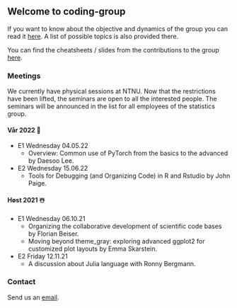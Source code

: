 ## Welcome to coding-group

If you want to know about the objective and dynamics of the group you can read it [here](https://github.com/anyosa/coding-group/blob/gh-pages/about.md). A list of possible topics is also provided there.

You can find the cheatsheets / slides from the contributions to the group [here](https://github.com/anyosa/coding-group/tree/gh-pages/contributions).

### Meetings 

We currently have physical sessions at NTNU. Now that the restrictions have been lifted, the seminars are open to all the interested people. 
The seminars will be announced in the list for all employees of the statistics group.

#### Vår 2022 🌺

- E1 Wednesday 04.05.22
  -  Overview: Common use of PyTorch from the basics to the advanced by Daesoo Lee.
- E2 Wednesday 15.06.22
  - Tools for Debugging (and Organizing Code) in R and Rstudio by John Paige.

#### Høst 2021 ☃️

- E1 Wednesday 06.10.21
  - Organizing the collaborative development of scientific code bases by Florian Beiser.
  - Moving beyond theme_gray: exploring advanced ggplot2 for customized plot layouts by Emma Skarstein.
- E2 Friday 12.11.21
	- A discussion about Julia language with Ronny Bergmann.

### Contact

Send us an [email](https://www.ntnu.edu/employees/susan.anyosa).
